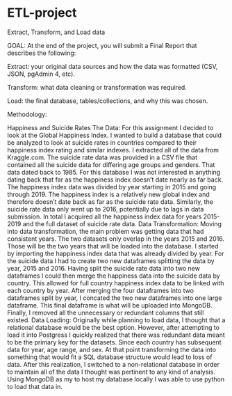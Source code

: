 # ETL-project
Extract, Transform, and Load data

GOAL: 
At the end of the project, you will submit a Final Report that describes the following:


Extract: your original data sources and how the data was formatted (CSV, JSON, pgAdmin 4, etc).


Transform: what data cleaning or transformation was required.


Load: the final database, tables/collections, and why this was chosen.

Methodology:

Happiness and Suicide Rates
The Data:
	For this assignment I decided to look at the Global Happiness Index. I wanted to build a database that could be analyzed to look at suicide rates in countries compared to their happiness index rating and similar indexes. I extracted all of the data from Kraggle.com. The suicide rate data was provided in a CSV file that contained all the suicide data for differing age groups and genders. That data dated back to 1985. For this database I was not interested in anything dating back that far as the happiness index doesn’t date nearly as far back.
	The happiness index data was divided by year starting in 2015 and going through 2019. The happiness index is a relatively new global index and therefore doesn’t date back as far as the suicide rate data. Similarly, the suicide rate data only went up to 2016, potentially due to lags in data submission. In total I acquired all the happiness index data for years 2015-2019 and the full dataset of suicide rate data.
Data Transformation:
	Moving into data transformation, the main problem was getting data that had consistent years. The two datasets only overlap in the years 2015 and 2016. Those will be the two years that will be loaded into the database. I started by importing the happiness index data that was already divided by year. For the suicide data I had to create two new dataframes splitting the data by year, 2015 and 2016. Having split the suicide rate data into two new dataframes I could then merge the happiness data into the suicide data by country. This allowed for full country happiness index data to be linked with each country by year. After merging the four dataframes into two dataframes split by year, I concated the two new dataframes into one large dataframe. This final dataframe is what will be uploaded into MongoDB. Finally, I removed all the unnecessary or redundant columns that still existed.
Data Loading:
	Originally while planning to load data, I thought that a relational database would be the best option. However, after attempting to load it into Postgress I quickly realized that there was redundant data meant to be the primary key for the datasets. Since each country has subsequent data for year, age range, and sex. At that point transforming the data into something that would fit a SQL database structure would lead to loss of data. After this realization, I switched to a non-relational database in order to maintain all of the data I thought was pertinent to any kind of analysis. Using MongoDB as my to host my database locally I was able to use python to load that data in. 
